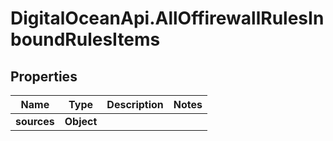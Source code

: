 # DigitalOceanApi.AllOffirewallRulesInboundRulesItems

## Properties
Name | Type | Description | Notes
------------ | ------------- | ------------- | -------------
**sources** | **Object** |  | 
